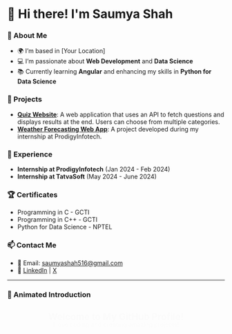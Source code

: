 # 👋 Hi there! I'm Saumya Shah

### 🌱 About Me
- 🌍 I’m based in [Your Location]
- 💻 I’m passionate about **Web Development** and **Data Science**
- 📚 Currently learning **Angular** and enhancing my skills in **Python for Data Science**

### 🚀 Projects
- **[Quiz Website](#)**: A web application that uses an API to fetch questions and displays results at the end. Users can choose from multiple categories.
- **[Weather Forecasting Web App](#)**: A project developed during my internship at ProdigyInfotech.

### 💼 Experience
- **Internship at ProdigyInfotech** (Jan 2024 - Feb 2024)
- **Internship at TatvaSoft** (May 2024 - June 2024)

### 🏆 Certificates
- Programming in C - GCTI
- Programming in C++ - GCTI
- Python for Data Science - NPTEL

### 📫 Contact Me
- 📧 Email: [saumyashah516@gmail.com](mailto:saumyashah516@gmail.com)
- 🔗 [LinkedIn](#) | [X](#)

---

### 🎨 Animated Introduction

<div style="text-align: center;">
    <h2 style="animation: fadeIn 2s;">Welcome to My GitHub Profile!</h2>
    <p style="animation: slideIn 2s;">I love coding and creating amazing projects!</p>
</div>

<style>
@keyframes fadeIn {
    from { opacity: 0; }
    to { opacity: 1; }
}

@keyframes slideIn {
    from { transform: translateY(-20px); opacity: 0; }
    to { transform: translateY(0); opacity: 1; }
}
</style>

<!---
SaumyaShah0/SaumyaShah0 is a ✨ special ✨ repository because its `README.md` (this file) appears on your GitHub profile.
You can click the Preview link to take a look at your changes.
--->
